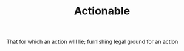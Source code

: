 ---
title: Actionable
letter: A
permalink: "/definitions/bld-actionable.html"
body: That for which an action wlll lie; furnlshing legal ground for an actlon
published_at: '2018-07-07'
source: Black's Law Dictionary 2nd Ed (1910)
layout: post
---